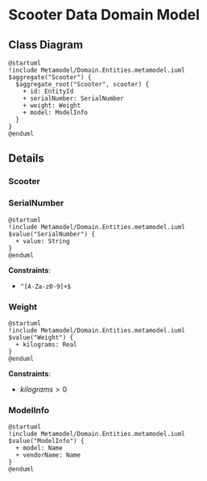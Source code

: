 # Scooter Data Domain Model

## Class Diagram
```plantuml
@startuml
!include Metamodel/Domain.Entities.metamodel.iuml
$aggregate("Scooter") {
  $aggregate_root("Scooter", scooter) {
    + id: EntityId
    + serialNumber: SerialNumber
    + weight: Weight
    + model: ModelInfo
  }
}
@enduml
```

## Details

### Scooter

### SerialNumber
```plantuml
@startuml
!include Metamodel/Domain.Entities.metamodel.iuml
$value("SerialNumber") {
  + value: String
}
@enduml
```
**Constraints**:

- `^[A-Za-z0-9]+$`

### Weight
```plantuml
@startuml
!include Metamodel/Domain.Entities.metamodel.iuml
$value("Weight") {
  + kilograms: Real
}
@enduml
```
**Constraints**:

- $kilograms > 0$


### ModelInfo
```plantuml
@startuml
!include Metamodel/Domain.Entities.metamodel.iuml
$value("ModelInfo") {
  + model: Name
  + vendorName: Name
}
@enduml
```